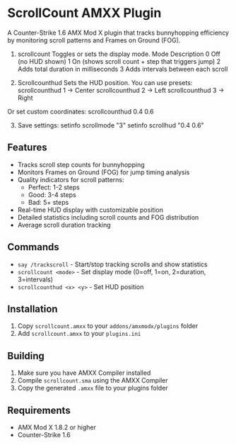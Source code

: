 # ScrollCount AMXX Plugin

A Counter-Strike 1.6 AMX Mod X plugin that tracks bunnyhopping efficiency by monitoring scroll patterns and Frames on Ground (FOG).

1. scrollcount <mode>
Toggles or sets the display mode.
Mode	Description
0	Off (no HUD shown)
1	On (shows scroll count + step that triggers jump)
2	Adds total duration in milliseconds
3	Adds intervals between each scroll

2. Scrollcounthud <x> <y>
Sets the HUD position.
You can use presets:
    scrollcounthud 1 → Center
    scrollcounthud 2 → Left
    scrollcounthud 3 → Right

Or set custom coordinates:
scrollcounthud 0.4 0.6

3. Save settings:
setinfo scrollmode "3" 
setinfo scrollhud "0.4 0.6"

## Features

- Tracks scroll step counts for bunnyhopping
- Monitors Frames on Ground (FOG) for jump timing analysis
- Quality indicators for scroll patterns:
  - Perfect: 1-2 steps
  - Good: 3-4 steps
  - Bad: 5+ steps
- Real-time HUD display with customizable position
- Detailed statistics including scroll counts and FOG distribution
- Average scroll duration tracking

## Commands

- `say /trackscroll` - Start/stop tracking scrolls and show statistics
- `scrollcount <mode>` - Set display mode (0=off, 1=on, 2=duration, 3=intervals)
- `scrollcounthud <x> <y>` - Set HUD position

## Installation

1. Copy `scrollcount.amxx` to your `addons/amxmodx/plugins` folder
2. Add `scrollcount.amxx` to your `plugins.ini`

## Building

1. Make sure you have AMXX Compiler installed
2. Compile `scrollcount.sma` using the AMXX Compiler
3. Copy the generated `.amxx` file to your plugins folder

## Requirements

- AMX Mod X 1.8.2 or higher
- Counter-Strike 1.6